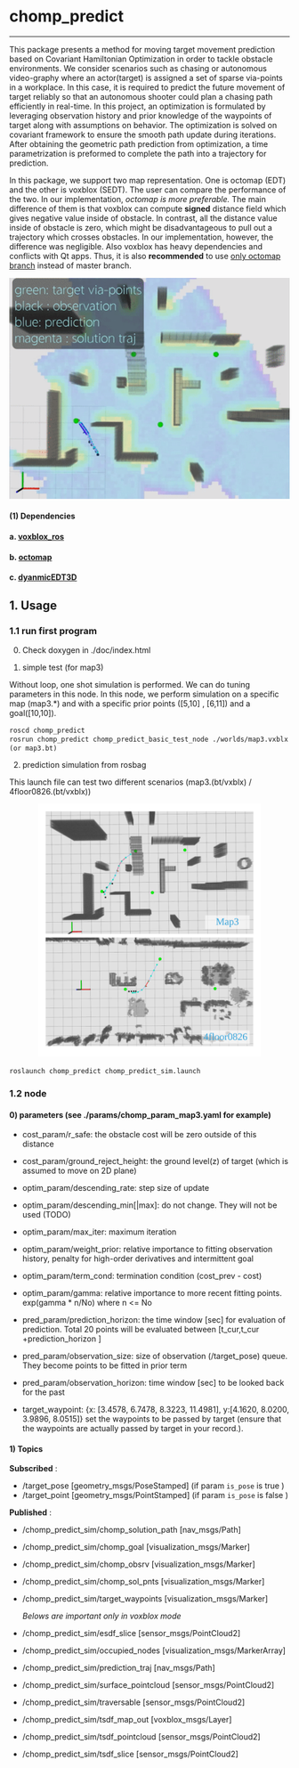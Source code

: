 # chomp_predict

____

 This package presents a method for moving target movement prediction based on Covariant Hamiltonian Optimization in order to tackle obstacle environments. We consider scenarios such as chasing or autonomous video-graphy where an actor(target) is assigned a set of sparse via-points in a workplace. In this case, it is required to predict the
future movement of target reliably so that an autonomous shooter could plan a chasing path efficiently in real-time. In
this project, an optimization is formulated by leveraging observation history and prior knowledge of the waypoints of target along with assumptions on behavior. The optimization is solved on covariant framework to ensure the smooth path update during iterations. After obtaining the geometric path prediction from optimization, a time parametrization is preformed to complete the path into a trajectory for prediction.

In this package, we support two map representation. One is octomap (EDT) and the other is voxblox (SEDT). The user can compare the performance of the two. In our implementation, *octomap is more preferable.* The main difference of them is that voxblox can compute **signed** distance field which gives negative value inside of obstacle. In contrast, all the distance value inside of obstacle is zero, which might be disadvantageous to pull out a trajectory which crosses obstacles. In our implementation, however,  the difference was negligible.  Also voxblox has heavy dependencies and conflicts with Qt apps. Thus, it is also **recommended** to use 
[only octomap branch](<https://github.com/icsl-Jeon/chomp_predict/tree/only_octomap>) instead of master branch. 

<p align = "center">
<img src= "https://github.com/icsl-Jeon/chomp_predict/blob/master/img/chomp_predict_intro.gif" width="600">
</p>




#### (1) Dependencies

#### 	a. [voxblox_ros](<https://voxblox.readthedocs.io/en/latest/pages/Installation.html>) 

#### 	b. [octomap](<https://github.com/OctoMap/octomap>)

#### 	c. [dyanmicEDT3D](<https://github.com/OctoMap/octomap>)



## 1. Usage 

### 1.1 run first program

0) Check doxygen in ./doc/index.html

1) simple test (for map3) 

Without loop, one shot simulation is performed. We can do tuning parameters in this node. In this node, we perform simulation on a specific map (map3.*) and with a specific prior points ([5,10] , [6,11]) and a goal([10,10]).

```
roscd chomp_predict
rosrun chomp_predict chomp_predict_basic_test_node ./worlds/map3.vxblx (or map3.bt) 
```

2) prediction simulation from rosbag 

This launch file can test two different scenarios (map3.(bt/vxblx) / 4floor0826.(bt/vxblx))

<p align = "center">
<img src= "https://github.com/icsl-Jeon/chomp_predict/blob/master/img/two_maps.png" width="400">
</p>

```
roslaunch chomp_predict chomp_predict_sim.launch 
```

### 1.2 node 

#### 0) parameters (see ./params/chomp_param_map3.yaml for example)

* cost_param/r_safe: the obstacle cost will be zero outside of this distance
* cost_param/ground_reject_height: the ground level(z) of target (which is assumed to move on 2D plane)

* optim_param/descending_rate: step size of update 

* optim_param/descending_min[|max]: do not change. They will not be used (TODO)

* optim_param/max_iter: maximum iteration 

* optim_param/weight_prior:  relative importance to fitting observation history, penalty for high-order derivatives and intermittent goal    

* optim_param/term_cond: termination condition (cost_prev - cost)

* optim_param/gamma: relative importance to more recent fitting points. exp(gamma * n/No) where n <= No 

  

* pred_param/prediction_horizon: the time window [sec] for evaluation of prediction. Total 20 points will be evaluated between  [t_cur,t_cur +prediction_horizon ]  

* pred_param/observation_size: size of observation (/target_pose) queue. They become points to be fitted in prior term

* pred_param/observation_horizon: time window [sec] to be looked back for the past   

  

* target_waypoint: {x: [3.4578, 6.7478, 8.3223, 11.4981], y:[4.1620, 8.0200, 3.9896, 8.0515]} set the waypoints to be passed by target (ensure that the waypoints are actually passed by target in your record.).   

  

#### 1) Topics

**Subscribed**  : 

* /target_pose [geometry_msgs/PoseStamped] (if param ```is_pose``` is true )
* /target_point [geometry_msgs/PointStamped] (if param ```is_pose``` is false )

**Published** : 

- /chomp_predict_sim/chomp_solution_path [nav_msgs/Path]

- /chomp_predict_sim/chomp_goal [visualization_msgs/Marker]

- /chomp_predict_sim/chomp_obsrv [visualization_msgs/Marker]

- /chomp_predict_sim/chomp_sol_pnts [visualization_msgs/Marker]

- /chomp_predict_sim/target_waypoints [visualization_msgs/Marker]



   *Belows are important only in voxblox mode*

 * /chomp_predict_sim/esdf_slice [sensor_msgs/PointCloud2]

 * /chomp_predict_sim/occupied_nodes [visualization_msgs/MarkerArray]

 * /chomp_predict_sim/prediction_traj [nav_msgs/Path]

 * /chomp_predict_sim/surface_pointcloud [sensor_msgs/PointCloud2]

 * /chomp_predict_sim/traversable [sensor_msgs/PointCloud2]

 * /chomp_predict_sim/tsdf_map_out [voxblox_msgs/Layer]

 * /chomp_predict_sim/tsdf_pointcloud [sensor_msgs/PointCloud2]

 * /chomp_predict_sim/tsdf_slice [sensor_msgs/PointCloud2]

   
